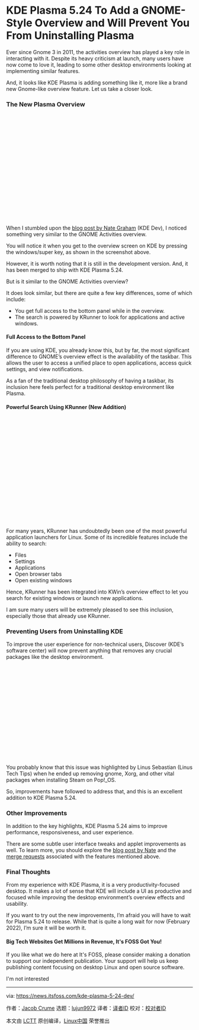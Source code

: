 [#]: subject: "KDE Plasma 5.24 To Add a GNOME-Style Overview and Will Prevent You From Uninstalling Plasma"
[#]: via: "https://news.itsfoss.com/kde-plasma-5-24-dev/"
[#]: author: "Jacob Crume https://news.itsfoss.com/author/jacob/"
[#]: collector: "lujun9972"
[#]: translator: "wxy"
[#]: reviewer: " "
[#]: publisher: " "
[#]: url: " "

KDE Plasma 5.24 To Add a GNOME-Style Overview and Will Prevent You From Uninstalling Plasma
======

Ever since Gnome 3 in 2011, the activities overview has played a key role in interacting with it. Despite its heavy criticism at launch, many users have now come to love it, leading to some other desktop environments looking at implementing similar features.

And, it looks like KDE Plasma is adding something like it, more like a brand new Gnome-like overview feature. Let us take a closer look.

### The New Plasma Overview

![Image: Vlad Zahorodnii / KDE Developer][1]

When I stumbled upon the [blog post by Nate Graham][2] (KDE Dev), I noticed something very similar to the GNOME Activities overview.

You will notice it when you get to the overview screen on KDE by pressing the windows/super key, as shown in the screenshot above.

However, it is worth noting that it is still in the development version. And, it has been merged to ship with KDE Plasma 5.24.

But is it similar to the GNOME Activities overview?

It does look similar, but there are quite a few key differences, some of which include:

  * You get full access to the bottom panel while in the overview.
  * The search is powered by KRunner to look for applications and active windows.



#### Full Access to the Bottom Panel

If you are using KDE, you already know this, but by far, the most significant difference to GNOME’s overview effect is the availability of the taskbar. This allows the user to access a unified place to open applications, access quick settings, and view notifications.

As a fan of the traditional desktop philosophy of having a taskbar, its inclusion here feels perfect for a traditional desktop environment like Plasma.

#### Powerful Search Using KRunner (New Addition)

![][1]

For many years, KRunner has undoubtedly been one of the most powerful application launchers for Linux. Some of its incredible features include the ability to search:

  * Files
  * Settings
  * Applications
  * Open browser tabs
  * Open existing windows



Hence, KRunner has been integrated into KWin’s overview effect to let you search for existing windows or launch new applications.

I am sure many users will be extremely pleased to see this inclusion, especially those that already use KRunner.

### Preventing Users from Uninstalling KDE

To improve the user experience for non-technical users, Discover (KDE’s software center) will now prevent anything that removes any crucial packages like the desktop environment.

![Image: PointiestStick Blog][3]

You probably know that this issue was highlighted by Linus Sebastian (Linus Tech Tips) when he ended up removing gnome, Xorg, and other vital packages when installing Steam on Pop!_OS.

So, improvements have followed to address that, and this is an excellent addition to KDE Plasma 5.24.

### Other Improvements

In addition to the key highlights, KDE Plasma 5.24 aims to improve performance, responsiveness, and user experience.

There are some subtle user interface tweaks and applet improvements as well. To learn more, you should explore the [blog post by Nate][2] and the [merge requests][4] associated with the features mentioned above.

### Final Thoughts

From my experience with KDE Plasma, it is a very productivity-focused desktop. It makes a lot of sense that KDE will include a UI as productive and focused while improving the desktop environment’s overview effects and usability.

If you want to try out the new improvements, I’m afraid you will have to wait for Plasma 5.24 to release. While that is quite a long wait for now (February 2022), I’m sure it will be worth it.

#### Big Tech Websites Get Millions in Revenue, It's FOSS Got You!

If you like what we do here at It's FOSS, please consider making a donation to support our independent publication. Your support will help us keep publishing content focusing on desktop Linux and open source software.

I'm not interested

--------------------------------------------------------------------------------

via: https://news.itsfoss.com/kde-plasma-5-24-dev/

作者：[Jacob Crume][a]
选题：[lujun9972][b]
译者：[译者ID](https://github.com/译者ID)
校对：[校对者ID](https://github.com/校对者ID)

本文由 [LCTT](https://github.com/LCTT/TranslateProject) 原创编译，[Linux中国](https://linux.cn/) 荣誉推出

[a]: https://news.itsfoss.com/author/jacob/
[b]: https://github.com/lujun9972
[1]: data:image/svg+xml;base64,PHN2ZyBoZWlnaHQ9IjQzOSIgd2lkdGg9Ijc4MCIgeG1sbnM9Imh0dHA6Ly93d3cudzMub3JnLzIwMDAvc3ZnIiB2ZXJzaW9uPSIxLjEiLz4=
[2]: https://pointieststick.com/2021/11/19/this-week-in-kde-most-of-gnome-shell-in-the-overview-effect/
[3]: data:image/svg+xml;base64,PHN2ZyBoZWlnaHQ9IjM4OSIgd2lkdGg9Ijc4MCIgeG1sbnM9Imh0dHA6Ly93d3cudzMub3JnLzIwMDAvc3ZnIiB2ZXJzaW9uPSIxLjEiLz4=
[4]: https://invent.kde.org/plasma/kwin/-/merge_requests/1688
